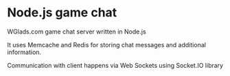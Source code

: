 # Node.js game chat

WGlads.com game chat server written in Node.js

It uses Memcache and Redis for storing chat messages and additional information.

Communication with client happens via Web Sockets using Socket.IO library